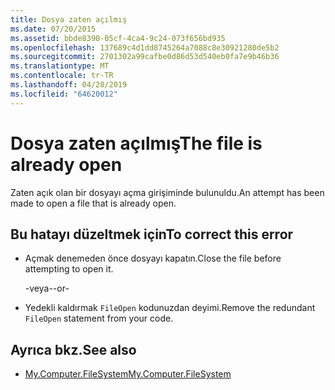 ```yaml
---
title: Dosya zaten açılmış
ms.date: 07/20/2015
ms.assetid: bbde8390-05cf-4ca4-9c24-073f656bd935
ms.openlocfilehash: 137689c4d1dd8745264a7088c8e30921280de5b2
ms.sourcegitcommit: 2701302a99cafbe0d86d53d540eb0fa7e9b46b36
ms.translationtype: MT
ms.contentlocale: tr-TR
ms.lasthandoff: 04/28/2019
ms.locfileid: "64620012"
---
```

# <a name="the-file-is-already-open"></a><span data-ttu-id="a5aab-102">Dosya zaten açılmış</span><span class="sxs-lookup"><span data-stu-id="a5aab-102">The file is already open</span></span>
<span data-ttu-id="a5aab-103">Zaten açık olan bir dosyayı açma girişiminde bulunuldu.</span><span class="sxs-lookup"><span data-stu-id="a5aab-103">An attempt has been made to open a file that is already open.</span></span>  
  
## <a name="to-correct-this-error"></a><span data-ttu-id="a5aab-104">Bu hatayı düzeltmek için</span><span class="sxs-lookup"><span data-stu-id="a5aab-104">To correct this error</span></span>  
  
- <span data-ttu-id="a5aab-105">Açmak denemeden önce dosyayı kapatın.</span><span class="sxs-lookup"><span data-stu-id="a5aab-105">Close the file before attempting to open it.</span></span>  
  
     <span data-ttu-id="a5aab-106">-veya-</span><span class="sxs-lookup"><span data-stu-id="a5aab-106">-or-</span></span>  
  
- <span data-ttu-id="a5aab-107">Yedekli kaldırmak `FileOpen` kodunuzdan deyimi.</span><span class="sxs-lookup"><span data-stu-id="a5aab-107">Remove the redundant `FileOpen` statement from your code.</span></span>  
  
## <a name="see-also"></a><span data-ttu-id="a5aab-108">Ayrıca bkz.</span><span class="sxs-lookup"><span data-stu-id="a5aab-108">See also</span></span>

- [<span data-ttu-id="a5aab-109">My.Computer.FileSystem</span><span class="sxs-lookup"><span data-stu-id="a5aab-109">My.Computer.FileSystem</span></span>](xref:Microsoft.VisualBasic.FileIO.FileSystem)

